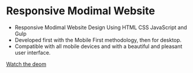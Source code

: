 # Responsive Modimal Website

- Responsive Modimal Website Design Using HTML CSS JavaScript and Gulp
- Developed first with the Mobile First methodology, then for desktop.
- Compatible with all mobile devices and with a beautiful and pleasant user interface.

[Watch the deom](https://malinmaxim.github.io/Modimal/)
